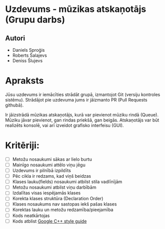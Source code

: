 # Uzdevums - mūzikas atskaņotājs (Grupu darbs)

## Autori
- Daniels Sproģis
- Roberts Šalajevs
- Deniss Šlujevs

# Apraksts

Jūsu uzdevums ir iemācīties strādāt grupā, izmantojot Git (versiju kontroles sistēmu). Strādājot pie uzdevuma jums ir jāizmanto PR (Pull Requests githubā).

Ir jāizstrādā mūzikas atskaņotājs, kurā var pievienot mūziku rindā (Queue). Mūziku jāvar pievienot, gan rindas priekšā, gan beigās. Atskaņotājs var būt realizēts konsolē, vai arī izveidot grafisko interfeisu (GUI).

# Kritēriji:

- [ ] Metožu nosaukumi sākas ar lielo burtu
- [ ] Mainīgo nosaukumi attēlo viņu jēgu
- [ ] Uzdevums ir pilnībā izpildīts
- [ ] Pēc cikla ir redzams, kad viņš beidzas
- [ ] Klases lauku(fields) nosaukumi atbilst stila vadlīnījām
- [ ] Metožu nosaukumi atbilst viņu darbībām
- [ ] Izdalītas visas iespējamās klases
- [ ] Korekta klases struktūra (Declaration Order)
- [ ] Klases nosaukums nav sastopas iekš pašas klases
- [ ] Korektas lauku un metožu redzamība/pieejamība
- [ ] Kods neatkārtojas
- [ ] Kods atblist [Google C++ style guide](https://google.github.io/styleguide/cppguide.html)
